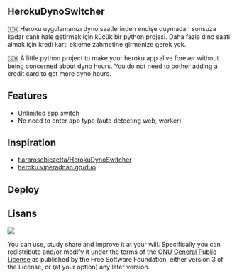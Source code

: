 ## HerokuDynoSwitcher

🇹🇷 Heroku uygulamanızı dyno saatlerinden endişe duymadan sonsuza kadar canlı hale getirmek için küçük bir python projesi. Daha fazla dino saati almak için kredi kartı ekleme zahmetine girmenize gerek yok.

🇬🇧 A little python project to make your heroku app alive forever without being concerned about dyno hours. You do not need to bother adding a credit card to get more dyno hours.

## Features

- Unlimited app switch
- No need to enter app type (auto detecting web, worker)

## Inspiration

- [tiararosebiezetta/HerokuDynoSwitcher](https://github.com/tiararosebiezetta/HerokuDynoSwitcher)
- [heroku.viperadnan.gq/duo](https://heroku.viperadnan.gq/duo)

## Deploy


## Lisans

![](https://www.gnu.org/graphics/gplv3-127x51.png)

You can use, study share and improve it at your will. Specifically you can redistribute and/or modify it under the terms of the [GNU General Public License](https://www.gnu.org/licenses/gpl-3.0.html) as published by the Free Software Foundation, either version 3 of the License, or (at your option) any later version.
